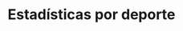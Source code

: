---
layout: project
title:  "Estadísticas por deporte"
categories:
- project
img: estadisticas_deportes.jpg
thumb: estadisticas_deportes_thumb.jpg
---